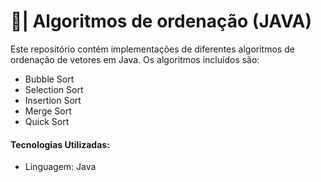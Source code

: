 # 🔢| Algoritmos de ordenação (JAVA)
Este repositório contém implementações de diferentes algoritmos de ordenação de vetores em Java. Os algoritmos incluídos são:

- Bubble Sort
- Selection Sort
- Insertion Sort
- Merge Sort
- Quick Sort

#### Tecnologias Utilizadas:
- Linguagem: Java

